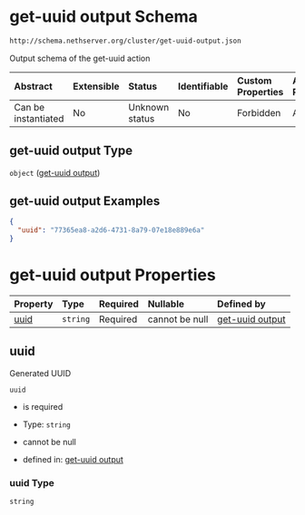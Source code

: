 # get-uuid output Schema

```txt
http://schema.nethserver.org/cluster/get-uuid-output.json
```

Output schema of the get-uuid action

| Abstract            | Extensible | Status         | Identifiable | Custom Properties | Additional Properties | Access Restrictions | Defined In                                                                  |
| :------------------ | :--------- | :------------- | :----------- | :---------------- | :-------------------- | :------------------ | :-------------------------------------------------------------------------- |
| Can be instantiated | No         | Unknown status | No           | Forbidden         | Allowed               | none                | [get-uuid-output.json](cluster/get-uuid-output.json "open original schema") |

## get-uuid output Type

`object` ([get-uuid output](get-uuid-output.md))

## get-uuid output Examples

```json
{
  "uuid": "77365ea8-a2d6-4731-8a79-07e18e889e6a"
}
```

# get-uuid output Properties

| Property      | Type     | Required | Nullable       | Defined by                                                                                                                         |
| :------------ | :------- | :------- | :------------- | :--------------------------------------------------------------------------------------------------------------------------------- |
| [uuid](#uuid) | `string` | Required | cannot be null | [get-uuid output](get-uuid-output-properties-uuid.md "http://schema.nethserver.org/cluster/get-uuid-output.json#/properties/uuid") |

## uuid

Generated UUID

`uuid`

*   is required

*   Type: `string`

*   cannot be null

*   defined in: [get-uuid output](get-uuid-output-properties-uuid.md "http://schema.nethserver.org/cluster/get-uuid-output.json#/properties/uuid")

### uuid Type

`string`

